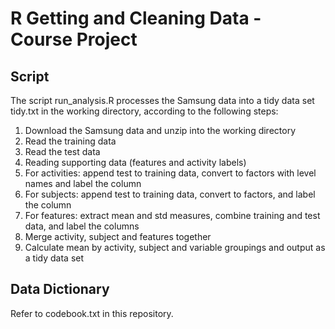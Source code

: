 R Getting and Cleaning Data - Course Project
========================================================

Script
--------------------------------------------------------

The script run_analysis.R processes the Samsung data into a tidy data set tidy.txt in the working directory, according to the following steps:

1. Download the Samsung data and unzip into the working directory
2. Read the training data
3. Read the test data
4. Reading supporting data (features and activity labels)
5. For activities: append test to training data, convert to factors with level names and label the column
6. For subjects: append test to training data, convert to factors, and label the column
7. For features: extract mean and std measures, combine training and test data, and label the columns
8. Merge activity, subject and features together
9. Calculate mean by activity, subject and variable groupings and output as a tidy data set

Data Dictionary
--------------------------------------------------------

Refer to codebook.txt in this repository.